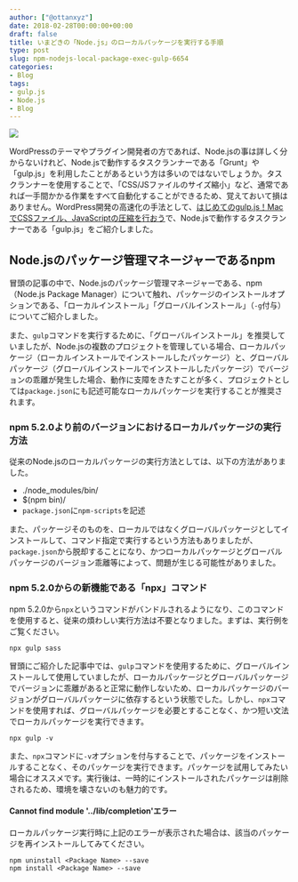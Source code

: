 ```yaml
---
author: ["@ottanxyz"]
date: 2018-02-28T00:00:00+00:00
draft: false
title: いまどきの「Node.js」のローカルパッケージを実行する手順
type: post
slug: npm-nodejs-local-package-exec-gulp-6654
categories:
- Blog
tags:
- gulp.js
- Node.js
- Blog
---
```


![](/uploads/2018/02/180228-5a964f7b8191f.jpg)

WordPressのテーマやプラグイン開発者の方であれば、Node.jsの事は詳しく分からないけれど、Node.jsで動作するタスクランナーである「Grunt」や「gulp.js」を利用したことがあるという方は多いのではないでしょうか。タスクランナーを使用することで、「CSS/JSファイルのサイズ縮小」など、通常であれば一手間かかる作業をすべて自動化することができるため、覚えておいて損はありません。WordPress開発の高速化の手法として、[はじめてのgulp.js！MacでCSSファイル、JavaScriptの圧縮を行おう](/posts/2014/09/gulp-css-sass-268/)で、Node.jsで動作するタスクランナーである「gulp.js」をご紹介しました。

## Node.jsのパッケージ管理マネージャーであるnpm

冒頭の記事の中で、Node.jsのパッケージ管理マネージャーである、npm（Node.js Package Manager）について触れ、パッケージのインストールオプションである、「ローカルインストール」「グローバルインストール」（`-g`付与）についてご紹介しました。

また、`gulp`コマンドを実行するために、「グローバルインストール」を推奨していましたが、Node.jsの複数のプロジェクトを管理している場合、ローカルパッケージ（ローカルインストールでインストールしたパッケージ）と、グローバルパッケージ（グローバルインストールでインストールしたパッケージ）でバージョンの乖離が発生した場合、動作に支障をきたすことが多く、プロジェクトとしては`package.json`にも記述可能なローカルパッケージを実行することが推奨されます。

### npm 5.2.0より前のバージョンにおけるローカルパッケージの実行方法

従来のNode.jsのローカルパッケージの実行方法としては、以下の方法がありました。

-   ./node_modules/bin/<Package Name>
-   $(npm bin)/<Package Name>
-   `package.json`に`npm-scripts`を記述

また、パッケージそのものを、ローカルではなくグローバルパッケージとしてインストールして、コマンド指定で実行するという方法もありましたが、`package.json`から脱却することになり、かつローカルパッケージとグローバルパッケージのバージョン乖離等によって、問題が生じる可能性がありました。

### npm 5.2.0からの新機能である「npx」コマンド

npm 5.2.0から`npx`というコマンドがバンドルされるようになり、このコマンドを使用すると、従来の煩わしい実行方法は不要となりました。まずは、実行例をご覧ください。

    npx gulp sass

冒頭にご紹介した記事中では、`gulp`コマンドを使用するために、グローバルインストールして使用していましたが、ローカルパッケージとグローバルパッケージでバージョンに乖離があると正常に動作しないため、ローカルパッケージのバージョンがグローバルパッケージに依存するという状態でした。しかし、`npx`コマンドを使用すれば、グローバルパッケージを必要とすることなく、かつ短い文法でローカルパッケージを実行できます。

    npx gulp -v

また、`npx`コマンドに`-v`オプションを付与することで、パッケージをインストールすることなく、そのパッケージを実行できます。パッケージを試用してみたい場合にオススメです。実行後は、一時的にインストールされたパッケージは削除されるため、環境を壊さないのも魅力的です。

#### Cannot find module '../lib/completion'エラー

ローカルパッケージ実行時に上記のエラーが表示された場合は、該当のパッケージを再インストールしてみてください。

    npm uninstall <Package Name> --save
    npm install <Package Name> --save
